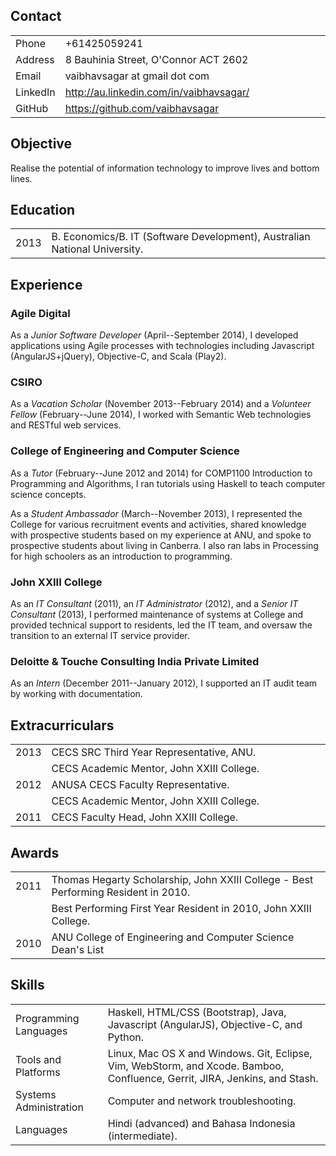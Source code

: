 Contact
-------

<table>
<colgroup>
<col width="11%" />
<col width="88%" />
</colgroup>
<tbody>
<tr class="odd">
<td align="left">Phone</td>
<td align="left">+61425059241</td>
</tr>
<tr class="even">
<td align="left">Address</td>
<td align="left">8 Bauhinia Street, O'Connor ACT 2602</td>
</tr>
<tr class="odd">
<td align="left">Email</td>
<td align="left"><script type="text/javascript">
<!--
h='&#x67;&#x6d;&#x61;&#x69;&#108;&#46;&#x63;&#x6f;&#x6d;';a='&#64;';n='&#118;&#x61;&#x69;&#98;&#104;&#x61;&#118;&#x73;&#x61;&#x67;&#x61;&#114;';e=n+a+h;
document.write('<a h'+'ref'+'="ma'+'ilto'+':'+e+'">'+e+'<\/'+'a'+'>');
// -->
</script><noscript>&#118;&#x61;&#x69;&#98;&#104;&#x61;&#118;&#x73;&#x61;&#x67;&#x61;&#114;&#32;&#x61;&#116;&#32;&#x67;&#x6d;&#x61;&#x69;&#108;&#32;&#100;&#x6f;&#116;&#32;&#x63;&#x6f;&#x6d;</noscript></td>
</tr>
<tr class="even">
<td align="left">LinkedIn</td>
<td align="left"><a href="http://au.linkedin.com/in/vaibhavsagar/">http://au.linkedin.com/in/vaibhavsagar/</a></td>
</tr>
<tr class="odd">
<td align="left">GitHub</td>
<td align="left"><a href="https://github.com/vaibhavsagar">https://github.com/vaibhavsagar</a></td>
</tr>
</tbody>
</table>

Objective
---------

Realise the potential of information technology to improve lives and bottom lines.

Education
---------

<table>
<colgroup>
<col width="6%" />
<col width="93%" />
</colgroup>
<tbody>
<tr class="odd">
<td align="left">2013</td>
<td align="left">B. Economics/B. IT (Software Development), Australian National University.</td>
</tr>
</tbody>
</table>

Experience
----------

### Agile Digital

As a *Junior Software Developer* (April--September 2014), I developed applications using Agile processes with technologies including Javascript (AngularJS+jQuery), Objective-C, and Scala (Play2).

### CSIRO

As a *Vacation Scholar* (November 2013--February 2014) and a *Volunteer Fellow* (February--June 2014), I worked with Semantic Web technologies and RESTful web services.

### College of Engineering and Computer Science

As a *Tutor* (February--June 2012 and 2014) for COMP1100 Introduction to Programming and Algorithms, I ran tutorials using Haskell to teach computer science concepts.

As a *Student Ambassador* (March--November 2013), I represented the College for various recruitment events and activities, shared knowledge with prospective students based on my experience at ANU, and spoke to prospective students about living in Canberra. I also ran labs in Processing for high schoolers as an introduction to programming.

### John XXIII College

As an *IT Consultant* (2011), an *IT Administrator* (2012), and a *Senior IT Consultant* (2013), I performed maintenance of systems at College and provided technical support to residents, led the IT team, and oversaw the transition to an external IT service provider.

### Deloitte & Touche Consulting India Private Limited

As an *Intern* (December 2011--January 2012), I supported an IT audit team by working with documentation.

Extracurriculars
----------------

<table>
<colgroup>
<col width="6%" />
<col width="93%" />
</colgroup>
<tbody>
<tr class="odd">
<td align="left">2013</td>
<td align="left">CECS SRC Third Year Representative, ANU.</td>
</tr>
<tr class="even">
<td align="left"></td>
<td align="left">CECS Academic Mentor, John XXIII College.</td>
</tr>
<tr class="odd">
<td align="left">2012</td>
<td align="left">ANUSA CECS Faculty Representative.</td>
</tr>
<tr class="even">
<td align="left"></td>
<td align="left">CECS Academic Mentor, John XXIII College.</td>
</tr>
<tr class="odd">
<td align="left">2011</td>
<td align="left">CECS Faculty Head, John XXIII College.</td>
</tr>
</tbody>
</table>

Awards
------

<table>
<colgroup>
<col width="6%" />
<col width="93%" />
</colgroup>
<tbody>
<tr class="odd">
<td align="left">2011</td>
<td align="left">Thomas Hegarty Scholarship, John XXIII College - Best Performing Resident in 2010.</td>
</tr>
<tr class="even">
<td align="left"></td>
<td align="left">Best Performing First Year Resident in 2010, John XXIII College.</td>
</tr>
<tr class="odd">
<td align="left">2010</td>
<td align="left">ANU College of Engineering and Computer Science Dean's List</td>
</tr>
</tbody>
</table>

Skills
------

<table>
<colgroup>
<col width="29%" />
<col width="70%" />
</colgroup>
<tbody>
<tr class="odd">
<td align="left">Programming Languages</td>
<td align="left">Haskell, HTML/CSS (Bootstrap), Java, Javascript (AngularJS), Objective-C, and Python.</td>
</tr>
<tr class="even">
<td align="left">Tools and Platforms</td>
<td align="left">Linux, Mac OS X and Windows. Git, Eclipse, Vim, WebStorm, and Xcode. Bamboo, Confluence, Gerrit, JIRA, Jenkins, and Stash.</td>
</tr>
<tr class="odd">
<td align="left">Systems Administration</td>
<td align="left">Computer and network troubleshooting.</td>
</tr>
<tr class="even">
<td align="left">Languages</td>
<td align="left">Hindi (advanced) and Bahasa Indonesia (intermediate).</td>
</tr>
</tbody>
</table>


